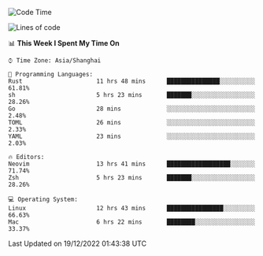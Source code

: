 <!--START_SECTION:waka-->
![Code Time](http://img.shields.io/badge/Code%20Time-1%2C070%20hrs%2011%20mins-blue)

![Lines of code](https://img.shields.io/badge/From%20Hello%20World%20I%27ve%20Written-24%20Thousand%20lines%20of%20code-blue)

📊 **This Week I Spent My Time On** 

```text
⌚︎ Time Zone: Asia/Shanghai

💬 Programming Languages: 
Rust                     11 hrs 48 mins      ███████████████░░░░░░░░░░   61.81% 
sh                       5 hrs 23 mins       ███████░░░░░░░░░░░░░░░░░░   28.26% 
Go                       28 mins             ░░░░░░░░░░░░░░░░░░░░░░░░░   2.48% 
TOML                     26 mins             ░░░░░░░░░░░░░░░░░░░░░░░░░   2.33% 
YAML                     23 mins             ░░░░░░░░░░░░░░░░░░░░░░░░░   2.03%

🔥 Editors: 
Neovim                   13 hrs 41 mins      ██████████████████░░░░░░░   71.74% 
Zsh                      5 hrs 23 mins       ███████░░░░░░░░░░░░░░░░░░   28.26%

💻 Operating System: 
Linux                    12 hrs 43 mins      ████████████████░░░░░░░░░   66.63% 
Mac                      6 hrs 22 mins       ████████░░░░░░░░░░░░░░░░░   33.37%

```


 Last Updated on 19/12/2022 01:43:38 UTC
<!--END_SECTION:waka-->
